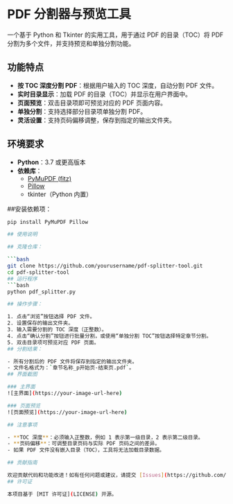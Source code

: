 # PDF 分割器与预览工具

一个基于 Python 和 Tkinter 的实用工具，用于通过 PDF 的目录（TOC）将 PDF 分割为多个文件，并支持预览和单独分割功能。

## 功能特点

- **按 TOC 深度分割 PDF**：根据用户输入的 TOC 深度，自动分割 PDF 文件。
- **实时目录显示**：加载 PDF 的目录（TOC）并显示在用户界面中。
- **页面预览**：双击目录项即可预览对应的 PDF 页面内容。
- **单独分割**：支持选择部分目录项单独分割 PDF。
- **灵活设置**：支持页码偏移调整，保存到指定的输出文件夹。

## 环境要求

- **Python**：3.7 或更高版本
- **依赖库**：
  - [PyMuPDF (fitz)](https://pymupdf.readthedocs.io/en/latest/)
  - [Pillow](https://pillow.readthedocs.io/en/stable/)
  - tkinter（Python 内置）

##安装依赖项：
```bash
pip install PyMuPDF Pillow

## 使用说明

## 克隆仓库：

```bash
git clone https://github.com/yourusername/pdf-splitter-tool.git
cd pdf-splitter-tool
## 运行程序
```bash
python pdf_splitter.py

## 操作步骤：

1. 点击“浏览”按钮选择 PDF 文件。
2. 设置保存的输出文件夹。
3. 输入需要分割的 TOC 深度（正整数）。
4. 点击“确认分割”按钮进行批量分割，或使用“单独分割 TOC”按钮选择特定章节分割。
5. 双击目录项可预览对应 PDF 页面。
## 分割结果：

- 所有分割后的 PDF 文件将保存到指定的输出文件夹。
- 文件名格式为：`章节名称_p开始页-结束页.pdf`。
## 界面截图

### 主界面
![主界面](https://your-image-url-here)

### 页面预览
![页面预览](https://your-image-url-here)

## 注意事项

- **TOC 深度**：必须输入正整数，例如 1 表示第一级目录，2 表示第二级目录。
- **页码偏移**：可调整目录页码与实际 PDF 页码之间的差异。
- 如果 PDF 文件没有嵌入目录（TOC），工具将无法加载目录数据。

## 贡献指南

欢迎贡献代码和功能改进！如有任何问题或建议，请提交 [Issues](https://github.com/yourusername/pdf-splitter-tool/issues) 或发送 Pull Request。
## 许可证

本项目基于 [MIT 许可证](LICENSE) 开源。
